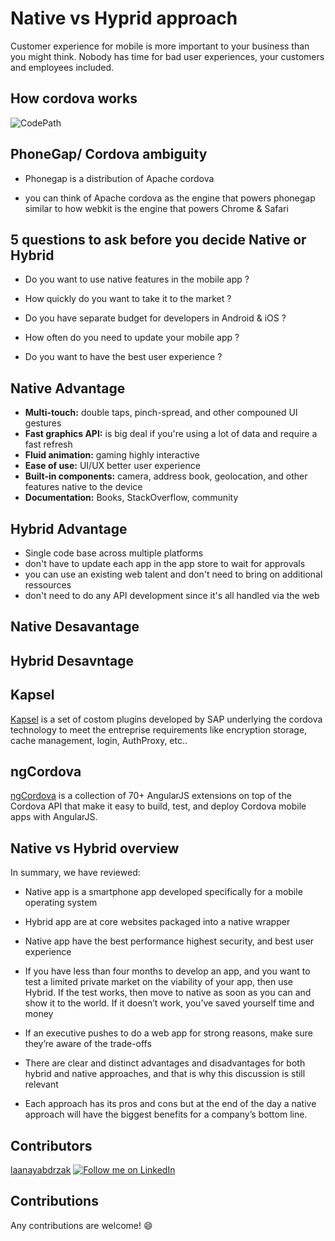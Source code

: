 # Native vs Hyprid approach

Customer experience for mobile is more important to your business than you might think. Nobody has time for bad user experiences, your customers and employees included. 

## How cordova works 

![CodePath](http://www.shroyco.com/sites/default/files/coming-soon_0.jpg)

## PhoneGap/ Cordova ambiguity

- Phonegap is a distribution of Apache cordova

- you can think of Apache cordova as the engine that powers phonegap similar to how webkit is the engine that powers Chrome & Safari

## 5 questions to ask before you decide Native or Hybrid

- Do you want to use native features in the mobile app ?

- How quickly do you want to take it to the market ?

- Do you have separate budget for developers in Android & iOS ?

- How often do you need to update your mobile app ?

- Do you want to have the best user experience ?

## Native Advantage

- **Multi-touch:** double taps, pinch-spread, and other compouned UI gestures
- **Fast graphics API:** is big deal if you're using a lot of data and require a fast refresh 
- **Fluid animation:** gaming highly interactive
- **Ease of use:** UI/UX better user experience
- **Built-in components:** camera, address book, geolocation, and other features native to the device
- **Documentation:** Books, StackOverflow, community

## Hybrid Advantage

- Single code base across multiple platforms 
- don't have to update each app in the app store to wait for approvals
- you can use an existing web talent and don't need to bring on additional ressources
- don't need to do any API development since it's all handled via the web

## Native Desavantage

## Hybrid Desavntage 

## Kapsel 

[Kapsel](http://scn.sap.com/docs/DOC-49592#setup) is a set of costom plugins developed by SAP underlying the cordova technology to meet the entreprise requirements like encryption storage, cache management, login, AuthProxy, etc..

## ngCordova 

[ngCordova](http://ngcordova.com/) is a collection of 70+ AngularJS extensions on top of the Cordova API that make it easy to build, test, and deploy Cordova mobile apps with AngularJS.

## Native vs Hybrid overview

In summary, we have reviewed:

- Native app is a smartphone app developed specifically for a mobile operating system

- Hybrid  app are at core websites packaged into a native wrapper

- Native app have the best performance highest security, and best user experience

- If you have less than four months to develop an app, and you want to test a limited private market on the viability of your app, then use Hybrid. If the test works, then move to native as soon as you can and show it to the world. If it doesn’t work, you’ve saved yourself time and money

- If an executive pushes to do a web app for strong reasons, make sure they’re aware of the trade-offs

- There are clear and distinct advantages and disadvantages for both hybrid and native approaches, and that is why this discussion is still relevant

- Each approach has its pros and cons but at the end of the day a native approach will have the biggest benefits for a company’s bottom line.

## Contributors

[laanayabdrzak](https://github.com/laanayabdrzak)
<a href="https://www.linkedin.com/in/laanayabdrzak">
  <img alt="Follow me on LinkedIn"
       src="https://raw.githubusercontent.com/florent37/DaVinci/master/mobile/src/main/res/drawable-hdpi/linkedin.png" />
</a>

## Contributions

 Any contributions are welcome! :smile:
